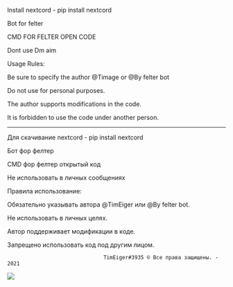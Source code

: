 Install nextcord - pip install nextcord

Bot for felter

CMD FOR FELTER OPEN CODE

Dont use Dm aim


Usage Rules:


Be sure to specify the author @Timage or @By felter bot

Do not use for personal purposes.

The author supports modifications in the code.

It is forbidden to use the code under another person.

--------------------------------------------

Для скачивание nextcord - pip install nextcord

Бот фор фелтер

CMD фор фелтер открытый код

Не использовать в личных сообщениях


Правила использование:


Обязательно указывать автора @TimEiger или @By felter bot.

Не использовать в личных целях.

Автор поддерживает модификации в коде.

Запрещено использовать код под другим лицом.

                                   TimEiger#3935 © Все правa защищены. - 2021
   <a href="https://top.gg/bot/815315388073639948">
  <img src="https://top.gg/api/widget/owner/815315388073639948.svg?noavatar=true">
</a>
